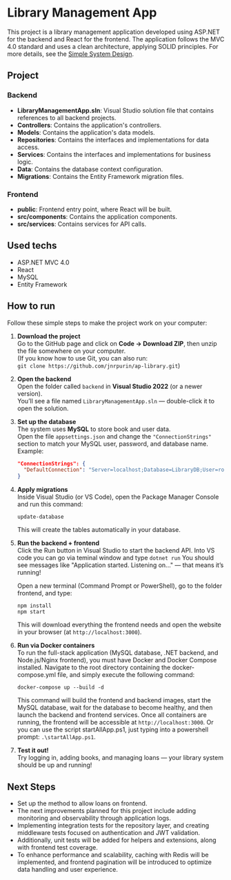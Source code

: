 # Library Management App

This project is a library management application developed using ASP.NET for the backend and React for the frontend. The application follows the MVC 4.0 standard and uses a clean architecture, applying SOLID principles.
For more details, see the [Simple System Design](https://github.com/jnrpurin/ap-library/wiki/Simple-System-Desing).


## Project

### Backend

- **LibraryManagementApp.sln**: Visual Studio solution file that contains references to all backend projects.
- **Controllers**: Contains the application's controllers.
- **Models**: Contains the application's data models.
- **Repositories**: Contains the interfaces and implementations for data access.
- **Services**: Contains the interfaces and implementations for business logic.
- **Data**: Contains the database context configuration.
- **Migrations**: Contains the Entity Framework migration files.

### Frontend

- **public**: Frontend entry point, where React will be built.
- **src/components**: Contains the application components.
- **src/services**: Contains services for API calls.

## Used techs

- ASP.NET MVC 4.0
- React
- MySQL
- Entity Framework

## How to run

Follow these simple steps to make the project work on your computer:

1. **Download the project**  
   Go to the GitHub page and click on **Code → Download ZIP**, then unzip the file somewhere on your computer.  
   (If you know how to use Git, you can also run:  
   `git clone https://github.com/jnrpurin/ap-library.git`)

2. **Open the backend**  
   Open the folder called `backend` in **Visual Studio 2022** (or a newer version).  
   You’ll see a file named `LibraryManagementApp.sln` — double-click it to open the solution.

3. **Set up the database**  
   The system uses **MySQL** to store book and user data.  
   Open the file `appsettings.json` and change the `"ConnectionStrings"` section to match your MySQL user, password, and database name.  
   Example:  
   ```json
   "ConnectionStrings": {
     "DefaultConnection": "Server=localhost;Database=LibraryDB;User=root;Password=1234;"
   }
   ```

4. **Apply migrations**  
   Inside Visual Studio (or VS Code), open the Package Manager Console and run this command:
   ```
   update-database
   ```

   This will create the tables automatically in your database.

5. **Run the backend + frontend**  
   Click the Run button in Visual Studio to start the backend API. Into VS code you can go via teminal window and type `dotnet run`
   You should see messages like "Application started. Listening on..." — that means it’s running!

   Open a new terminal (Command Prompt or PowerShell), go to the folder frontend, and type:
   ```
   npm install
   npm start
   ```

   This will download everything the frontend needs and open the website in your browser (at `http://localhost:3000`).

6. **Run via Docker containers**  
   To run the full-stack application (MySQL database, .NET backend, and Node.js/Nginx frontend), you must have Docker and Docker Compose installed. Navigate to the root directory containing the docker-compose.yml file, and simply execute the following command:
   ```
   docker-compose up --build -d
   ```
   
   This command will build the frontend and backend images, start the MySQL database, wait for the database to become healthy, and then launch the backend and frontend services. Once all containers are running, the frontend will be accessible at `http://localhost:3000`.
   Or you can use the script startAllApp.ps1, just typing into a powershell prompt: `.\startAllApp.ps1`.

7. **Test it out!**  
   Try logging in, adding books, and managing loans — your library system should be up and running!


## Next Steps

- Set up the method to allow loans on frontend.
- The next improvements planned for this project include adding monitoring and observability through application logs.
- Implementing integration tests for the repository layer, and creating middleware tests focused on authentication and JWT validation.  
- Additionally, unit tests will be added for helpers and extensions, along with frontend test coverage.  
- To enhance performance and scalability, caching with Redis will be implemented, and frontend pagination will be introduced to optimize data handling and user experience.
